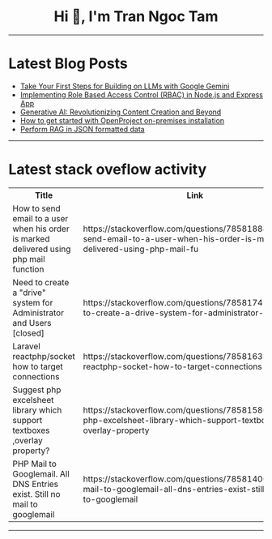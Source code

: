 <h1 align="center">Hi 👋, I'm Tran Ngoc Tam</h1>

---

# Latest Blog Posts 
<!-- BLOG-POST-LIST:START -->
- [Take Your First Steps for Building on LLMs with Google Gemini](https://dev.to/alvinslee/take-your-first-steps-for-building-on-llms-with-google-gemini-4169)
- [Implementing Role Based Access Control &lpar;RBAC&rpar; in Node.js and Express App](https://dev.to/permify/implementing-role-based-access-control-rbac-in-nodejs-and-express-app-5df4)
- [Generative AI: Revolutionizing Content Creation and Beyond](https://dev.to/data_expertise/generative-ai-revolutionizing-content-creation-and-beyond-gi9)
- [How to get started with OpenProject on-premises installation](https://dev.to/openproject/how-to-get-started-with-openproject-on-premises-installation-22ia)
- [Perform RAG in JSON formatted data](https://dev.to/samitha10/perform-rag-in-json-formatted-data-15gf)
<!-- BLOG-POST-LIST:END -->

---

# Latest stack oveflow activity
<table>
  <tr><th>Title</th><th>Link</th></tr>
  <!-- STACKOVERFLOW:START --><tr><td>How to send email to a user when his order is marked delivered using php mail function</td><td>https://stackoverflow.com/questions/78581884/how-to-send-email-to-a-user-when-his-order-is-marked-delivered-using-php-mail-fu</td></tr><tr><td>Need to create a &quot;drive&quot; system for Administrator and Users [closed]</td><td>https://stackoverflow.com/questions/78581747/need-to-create-a-drive-system-for-administrator-and-users</td></tr><tr><td>Laravel reactphp/socket how to target connections</td><td>https://stackoverflow.com/questions/78581633/laravel-reactphp-socket-how-to-target-connections</td></tr><tr><td>Suggest php excelsheet library which support textboxes ,overlay property?</td><td>https://stackoverflow.com/questions/78581586/suggest-php-excelsheet-library-which-support-textboxes-overlay-property</td></tr><tr><td>PHP Mail to Googlemail. All DNS Entries exist. Still no mail to googlemail</td><td>https://stackoverflow.com/questions/78581400/php-mail-to-googlemail-all-dns-entries-exist-still-no-mail-to-googlemail</td></tr><!-- STACKOVERFLOW:END -->
</table>

---


